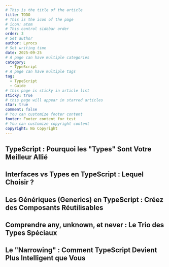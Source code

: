 ```yaml
---
# This is the title of the article
title: TODO
# This is the icon of the page
# icon: atom
# This control sidebar order
order: 3
# Set author
author: Lyrocs
# Set writing time
date: 2025-09-25
# A page can have multiple categories
category:
  - TypeScript
# A page can have multiple tags
tag:
  - TypeScript
  - Guide
# this page is sticky in article list
sticky: true
# this page will appear in starred articles
star: true
comment: false
# You can customize footer content
footer: Footer content for test
# You can customize copyright content
copyright: No Copyright
---
```


## TypeScript : Pourquoi les "Types" Sont Votre Meilleur Allié

## Interfaces vs Types en TypeScript : Lequel Choisir ?

## Les Génériques (Generics) en TypeScript : Créez des Composants Réutilisables

## Comprendre any, unknown, et never : Le Trio des Types Spéciaux

## Le "Narrowing" : Comment TypeScript Devient Plus Intelligent que Vous
